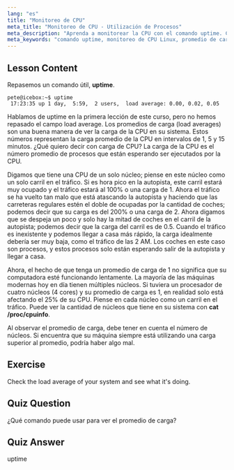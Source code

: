 ```yaml
---
lang: "es"
title: "Monitoreo de CPU"
meta_title: "Monitoreo de CPU - Utilización de Procesos"
meta_description: "Aprenda a monitorear la CPU con el comando uptime. Comprenda el promedio de carga, el uso de la CPU y cómo interpretar el rendimiento del sistema para principiantes en Linux."
meta_keywords: "comando uptime, monitoreo de CPU Linux, promedio de carga, rendimiento del sistema, tutorial Linux, guía para principiantes"
---
```


## Lesson Content

Repasemos un comando útil, **uptime**.

```
pete@icebox:~$ uptime
 17:23:35 up 1 day,  5:59,  2 users,  load average: 0.00, 0.02, 0.05
```

Hablamos de uptime en la primera lección de este curso, pero no hemos repasado el campo load average. Los promedios de carga (load averages) son una buena manera de ver la carga de la CPU en su sistema. Estos números representan la carga promedio de la CPU en intervalos de 1, 5 y 15 minutos. ¿Qué quiero decir con carga de CPU? La carga de la CPU es el número promedio de procesos que están esperando ser ejecutados por la CPU.

Digamos que tiene una CPU de un solo núcleo; piense en este núcleo como un solo carril en el tráfico. Si es hora pico en la autopista, este carril estará muy ocupado y el tráfico estará al 100% o una carga de 1. Ahora el tráfico se ha vuelto tan malo que está atascando la autopista y haciendo que las carreteras regulares estén el doble de ocupadas por la cantidad de coches; podemos decir que su carga es del 200% o una carga de 2. Ahora digamos que se despeja un poco y solo hay la mitad de coches en el carril de la autopista; podemos decir que la carga del carril es de 0.5. Cuando el tráfico es inexistente y podemos llegar a casa más rápido, la carga idealmente debería ser muy baja, como el tráfico de las 2 AM. Los coches en este caso son procesos, y estos procesos solo están esperando salir de la autopista y llegar a casa.

Ahora, el hecho de que tenga un promedio de carga de 1 no significa que su computadora esté funcionando lentamente. La mayoría de las máquinas modernas hoy en día tienen múltiples núcleos. Si tuviera un procesador de cuatro núcleos (4 cores) y su promedio de carga es 1, en realidad solo está afectando el 25% de su CPU. Piense en cada núcleo como un carril en el tráfico. Puede ver la cantidad de núcleos que tiene en su sistema con **cat /proc/cpuinfo**.

Al observar el promedio de carga, debe tener en cuenta el número de núcleos. Si encuentra que su máquina siempre está utilizando una carga superior al promedio, podría haber algo mal.

## Exercise

Check the load average of your system and see what it's doing.

## Quiz Question

¿Qué comando puede usar para ver el promedio de carga?

## Quiz Answer

uptime
